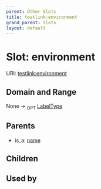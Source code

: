 ```yaml
---
parent: Other Slots
title: testlink:environment
grand_parent: Slots
layout: default
---
```


# Slot: environment




URI: [testlink:environment](https://w3id.org/testlink/vocab/environment)

## Domain and Range

None ->  <sub>OPT</sub> [LabelType](types/LabelType.md)

## Parents

 *  is_a: [name](name.md)

## Children


## Used by

